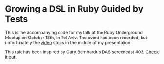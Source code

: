 Growing a DSL in Ruby Guided by Tests
=====================================

This is the accompanying code for my talk at the Ruby Underground Meetup on October 18th, in Tel Aviv.
The event has been recorded, but unfortunately the [video](http://www.youtube.com/watch?v=Li2WmhMGWBI) stops in the middle of my presentation.

This talk has been inspired by Gary Bernhardt's DAS screencast #03. [Check](https://www.destroyallsoftware.com/screencasts/catalog/building-rspec-from-scratch) it out.
